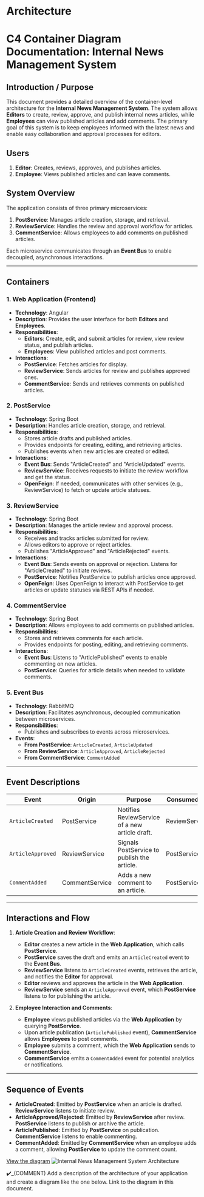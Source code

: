 # Architecture

# C4 Container Diagram Documentation: Internal News Management System

## Introduction / Purpose

This document provides a detailed overview of the container-level architecture for the **Internal News Management System**. The system allows **Editors** to create, review, approve, and publish internal news articles, while **Employees** can view published articles and add comments. The primary goal of this system is to keep employees informed with the latest news and enable easy collaboration and approval processes for editors.

## Users
1. **Editor**: Creates, reviews, approves, and publishes articles.
2. **Employee**: Views published articles and can leave comments.

## System Overview
The application consists of three primary microservices:
1. **PostService**: Manages article creation, storage, and retrieval.
2. **ReviewService**: Handles the review and approval workflow for articles.
3. **CommentService**: Allows employees to add comments on published articles.

Each microservice communicates through an **Event Bus** to enable decoupled, asynchronous interactions.

---

## Containers

### 1. Web Application (Frontend)
   - **Technology**: Angular
   - **Description**: Provides the user interface for both **Editors** and **Employees**.
   - **Responsibilities**:
     - **Editors**: Create, edit, and submit articles for review, view review status, and publish articles.
     - **Employees**: View published articles and post comments.
   - **Interactions**:
     - **PostService**: Fetches articles for display.
     - **ReviewService**: Sends articles for review and publishes approved ones.
     - **CommentService**: Sends and retrieves comments on published articles.

### 2. PostService
   - **Technology**: Spring Boot
   - **Description**: Handles article creation, storage, and retrieval.
   - **Responsibilities**:
     - Stores article drafts and published articles.
     - Provides endpoints for creating, editing, and retrieving articles.
     - Publishes events when new articles are created or edited.
   - **Interactions**:
     - **Event Bus**: Sends "ArticleCreated" and "ArticleUpdated" events.
     - **ReviewService**: Receives requests to initiate the review workflow and get the status.
     - **OpenFeign**: If needed, communicates with other services (e.g., ReviewService) to fetch or update article statuses.

### 3. ReviewService
   - **Technology**: Spring Boot
   - **Description**: Manages the article review and approval process.
   - **Responsibilities**:
     - Receives and tracks articles submitted for review.
     - Allows editors to approve or reject articles.
     - Publishes "ArticleApproved" and "ArticleRejected" events.
   - **Interactions**:
     - **Event Bus**: Sends events on approval or rejection. Listens for "ArticleCreated" to initiate reviews.
     - **PostService**: Notifies PostService to publish articles once approved.
     - **OpenFeign**: Uses OpenFeign to interact with PostService to get articles or update statuses via REST APIs if needed.

### 4. CommentService
   - **Technology**: Spring Boot
   - **Description**: Allows employees to add comments on published articles.
   - **Responsibilities**:
     - Stores and retrieves comments for each article.
     - Provides endpoints for posting, editing, and retrieving comments.
   - **Interactions**:
     - **Event Bus**: Listens to "ArticlePublished" events to enable commenting on new articles.
     - **PostService**: Queries for article details when needed to validate comments.

### 5. Event Bus
   - **Technology**: RabbitMQ
   - **Description**: Facilitates asynchronous, decoupled communication between microservices.
   - **Responsibilities**:
     - Publishes and subscribes to events across microservices.
   - **Events**:
     - **From PostService**: `ArticleCreated`, `ArticleUpdated`
     - **From ReviewService**: `ArticleApproved`, `ArticleRejected`
     - **From CommentService**: `CommentAdded`

---

## Event Descriptions

| Event           | Origin       | Purpose                                          | Consumed by             |
|-----------------|--------------|--------------------------------------------------|--------------------------|
| `ArticleCreated`| PostService  | Notifies ReviewService of a new article draft.    | ReviewService            |
| `ArticleApproved` | ReviewService | Signals PostService to publish the article.   | PostService              |
| `CommentAdded`   | CommentService | Adds a new comment to an article.             | PostService              |

---

## Interactions and Flow

1. **Article Creation and Review Workflow**:
   - **Editor** creates a new article in the **Web Application**, which calls **PostService**.
   - **PostService** saves the draft and emits an `ArticleCreated` event to the **Event Bus**.
   - **ReviewService** listens to `ArticleCreated` events, retrieves the article, and notifies the **Editor** for approval.
   - **Editor** reviews and approves the article in the **Web Application**.
   - **ReviewService** sends an `ArticleApproved` event, which **PostService** listens to for publishing the article.

2. **Employee Interaction and Comments**:
   - **Employee** views published articles via the **Web Application** by querying **PostService**.
   - Upon article publication (`ArticlePublished` event), **CommentService** allows **Employees** to post comments.
   - **Employee** submits a comment, which the **Web Application** sends to **CommentService**.
   - **CommentService** emits a `CommentAdded` event for potential analytics or notifications.

---

## Sequence of Events

- **ArticleCreated**: Emitted by **PostService** when an article is drafted. **ReviewService** listens to initiate review.
- **ArticleApproved/Rejected**: Emitted by **ReviewService** after review. **PostService** listens to publish or archive the article.
- **ArticlePublished**: Emitted by **PostService** on publication. **CommentService** listens to enable commenting.
- **CommentAdded**: Emitted by **CommentService** when an employee adds a comment, allowing **PostService** to update the comment count.

[View the diagram](./FullStack-Java-Architectuur.pdf)
![Internal News Management System Architecture]([https://docs.microsoft.com/en-us/dotnet/architecture/cloud-native/media/eshoponcontainers-development-architecture.png](https://viewer.diagrams.net/?tags=%7B%7D&lightbox=1&highlight=0000FF&edit=_blank&layers=1&nav=1&title=FullStack-Java-Architectuur.drawio#R%3Cmxfile%3E%3Cdiagram%20name%3D%22Pagina-1%22%20id%3D%22seiyGnuUlcxvpURCAEHz%22%3E7V1bk6JIFv41FdH7oMHd8tGyqns2oqu3uu2N3tmXjRRSZRpJGlDL%2BfWbVyABERQtysaJmSkOSZKXc75z8ssLd%2Fp0%2FfopBMHqGTnQu9MU5%2FVOf7zT8M9S8f%2BIZM8k9%2Bo9EyxD12EiNRXM3L8hFypcunEdGEkJY4S82A1koY18H9qxJANhiHZysgXy5LcGYAkLgpkNvKL0h%2BvEK14LbZTK%2F4DuciXerFpjdmcNRGJek2gFHLTLiPSnO30aIhSzv9avU%2BiRxhPtwp77eOBuUrAQ%2BnGdB77%2BGuxt%2B%2BHHWI2eDHf2GC%2Bi7YB3xhZ4G15hXth4L1pgGaJNUHwZf%2F8WhjF8LesKMBc5pLXFagLRGsbhHqfjTw1UzWAPchXRdZ7RLm1wzeCtuMo2tsmFgHfyMsk8bQf8B2%2BKBs1iFZrlh%2BuT3tOU726M65VvpCgO0c9EQ9Q7%2FSHpbgVfOCBaQYdfAM9d%2BvhvG7clDLFgFa%2B99KmAZLl%2BXRJ7Gq6R%2FXMTDHGTxsD1YRgNd6wgaTYeXOD2eCAd4WK9nXBxjAKSXwBs119%2Bpmke74mElnSKPBRqtOy6Qn%2FyLZ3dsg3yD761wAWgN5jcoj8sX%2BNSfYevtENYKm7C6ghfe2AOvQdg%2FyQ65DsiAx%2F5OMnDbuXGcIYLSNLvcHWxrKhnlWqbV76ikl1Ch9D8LwI1uJweLvwKQwruGNkEjC9gLTQHzrFkEgQe7p7YRb5I8n0f8CRT0b3JLWivfNxaS24SE3%2B58UBy%2BxFGdugGNDN6%2FyVEW4qTGB1XWDuVTUQyU1yiYQvSwgT6iGSOcHNoypPjxigk6YHvkOt14KE9hNGQvYP2nAAEy4t550pKb%2F3aIHFjENFun%2BAEqhW8pjfxX0v%2Bf5rLPBWYvJU0U9zE7TzPP4Bl7M2y2HG3ichkmdH2xJnRUjBJ2oxYbj5m8sw%2BL4oWVr2kaSuoVa3Ac7ETi0oT6k8W%2BafsWVPueandytooX03tGOyNMjbEYTKDcdSGExQrs94MkGWhQD0KBQvX8zLwoukT7XFchJ0F%2FZVBKAht8bYcknGMexo9TghEYdsGRPl5MUOIu4x7KvJggLDJUFs2iV4pQ9LIU4X%2BS%2FRnSoVlslFRqJIrkYMsLJONzLIs1ZJ352VaibA0y5J3K7lCmo%2BXgGHh2pWanl1rjsr4kgNzA0evjwquHDo4AOSXKIxXaIl84D2l0gfZENI0nxHxuVSv%2FoJxvOcaCTYxko0Dvrrxf8jjuC%2FY1Z%2BZO4%2BvPGd6sc9cvMDQxc1ANP6RqTkI4wmJcokteCCKXFuIP7pe8jrfEYm4vWEJvy9FJyq%2FeAExfolPIwZNuS9VCO7pIrQJbVjRwiLeJ81aqSIh9LB73Mpxd1n%2F80dfiKlmwkhDKBLXtbF%2BL%2BeBW2UJY%2F5YNlDO56SKQctejEVMQ86K1bqQFW5lsM8k42hSUWZ9XP6mVMVZnqnCJy12enRr6IXw9sknIEjiAQfaON73sD5geCBV2fv2KkQ%2B2kTUY63XGz8JZCywJrjvz6Og3G3OYbyD0CeKAsOta%2FMQBVvQkoQhcIv1aTAHEXmdsoZRBJY4XB1WO%2BqM6MMkU75%2FVDm%2BnIV%2FZgFO1ioLTiUfUq9dx2EAUOk1GgCogJ8WRlEYwxVTUqYBz%2BlMw1J1KdeR%2FDxaLCIY3%2BVhuQUtFeb7RtCcAeYUpntoPg2aTwLm1hRp3B0fr%2FSKdIYiFV38qCVNajakfyJuC8seNtEJg%2FlvYD534%2BdfB0fzwHY9NwYxdZayA57KHjrvj5XU365dO0TC6d7IqD4fbvRD%2FMZDfGaqB8f4gn%2B0956L8Y%2FwgA8RH1ibtLlCbCdMUzEskEHcMSZgzpD081wIZGg9nRgQA36tCVFQmxkoMAHtj%2B%2FbHrXnw9KDgF5jwH6InB%2BPjasN4RuCMqU0i3iMHWqUkq4FsH3%2FyPhOQM%2Bmv7cBvXEl6FXQltLETRnQ5QBKudc%2FjsxSnLF01ZxWQFV%2B6sc2hgFVXa0Mx05Fq04QjxdDKxwhSmhlmEWwUsrA6v7KYFVvOmhmowA%2BELcIeFFwuuyjNPk%2FiUrgoQm%2B%2BwXuSMz4DHywhGsWpM72UQzX14O5DMSU5Ip7Mh5wbSbZ0tnLckwogmUJbjWF0NOLxFFX6rkq8D2KSsz31JhuKQOmI0GXNNxLJ0c0JQdZPMwqoFUywZtDK%2FY7GrYdmZueozhG6yQXFGJbyZeITVx%2Fp6NtJRXc8Rme4hDWKKJiiPAoKsvTZcbWJI4F%2FtKDmQH3g484L5iGpi%2FAcdh72dy9h3YTsa6ESGSejo3iAzKpyi7wazZhhIe83yCPo2kSXEb%2BRILeMKTDSpEvmEfI28Rwks5sleF8Pz91qq%2BwdJnYVIu%2BQtWsMmehGleanRJk61suz9FGsks1rVGhnXS1pJn00aVXVkzRmvu4SeCeQMTMghBb9pyswDo0OpgQeycuFYoFEmT%2BApFaOYJ%2FoUarKZR%2FCTZzz6XQS5afYdDzboZ86ZdUnDT0yKLQMSffr6n4rXxWNebX9mS6PO2ndZWgSeHaIVEZiOAJmP28n339fBCuZzEKYbqqLcTVceEWRjJSs5VwENirFKVvBKR7hvx8xK5eBXeMIe%2FZ8HfDhl8If5Vx1wH4TMLpmUwtztjUYs8rdY9XMnteqeeVel6pEzH6JViS01Y6WwXqqDPrmHFrh%2FtMRuTyz%2By9NCt6tc9e5TM7aaVTZTcfX%2F8kdibS5UdHY8s2F0qdtc3NECxhyi8mIygyRitoTIdWzloHTLAxwakMFdWUOU7Osp66Wu3ya2O1TuzbNOXF6x1ihl9QdFFa%2BA%2FsiNlyeU4fkGQh5NHblHYECsnWYraIPstGAO9GuIaeED6JXshaVU8I98Hm0Sik%2Fi67d0YIc5S%2BAhucgLQTgkWcEsQ3PF3XM8HnQ7VVCdU9E3zjTPDZwNtZJpghb08D3zQNXI1ePQ3c08A9DXytyLw7NLBZIIp6GrheNx%2BngXkfHqeBOXnZFRpYKbCJ74YGNlujM5WhYliaFMCdeYDCFXjgcaHnCp11cR7YHMu7sjvEA3%2BDWxfuzmSC8a2HKjKY7bZJz15L2YZQvJ6xDSAIQrSlG3XwHzaMboVr6JngUwL06k2JPRHch5sHwL4%2BHzGS%2BYiuEsEJTL%2FFwmAG0v264B6uj7DB1cvqejb4xtngs9G3s2ywgN%2BeD75pPlhvEG%2F2fHDPB%2FcB%2BuUC9O7wwUaBMOr54HrdfJQP5umO08GcxOwKHawVSMV3QwcbrbGaWTq4uwSwOFC9i%2BZ72SNHx23bTPmRowP5kBBdTDhc6exao7jQewrIQRO7EAdkKU3BjgY9ehw3Y6BhwoPw9W%2FVMW9GFJGTL7JHYeCeq%2F3wJhjEaIARBB4837u7wCKmyNoAFnU8zg0Nz4OZtz6oWy10XGcw6O1DiLqANqobLCidChbM4rcEnsFPig10zk3BZumJQ3O6a97tzYZi8zbEvqp2zDt3nP8VDLo4idyiQWu9RZcOE7pi0MXo%2Fz0atKhFKwOB0WW%2BrCG%2Bi3AFi9YvadGj3qLL9wN3xaTFqPh9m7SINFrx0aZs0Z1f6WUUP0naf7Pp0nrYXlRoDBVFT37aKLdTZGyZQyXzMw9r3nnUXvFA0V6L3o0WaZY1HI%2Bt5HcvQ5hiGmcqUcMPLnAeSNzpP7nQtdUyb%2FjJBaP%2F5EKnJjdrLn1pfIy2OIfl%2Bh9cqBn7%2Fq4TJMbvMUFiFo8wYhMkIQQkskjnR7oQClSqaDtcxVgzOzSW2X18%2BWT9%2BN%2BvrRNtPoHvf6Mv%2Fx0NipRxsXfSzxmm3zzMdJNswzUMSfqMYrIMKf2GIiMUnMwXFQ%2Ba3lGLyoCfWYJ9Qnau4ani4wTc9Kz8ZwkOfKW4mJN2fySn9oy4VCHMEoVoGCMpOEai4Uou1PkGbeiKhd6%2FNjCKBdFRPoJpuJivbjFaq4%2Fru7EL6NQv220k9hg1qk7F6KoLldyh8OfCQ%2BnOKUK33VQNWd9hAIrJ4PqWavZh6wJ8%2F18B9D9C4jLpwoR3XKF898wytMOwYdWuH4NUL5wt%2BrhKh93KWYuGvPZBTIKcOTuqyw9cLngp8rB98HJC8JIPOe6VU4OXfBhUyOnCwUvZUZwnEDxl0PPviAYuGSw9MXI5g3gqK1cE2X5m8t9GhYkCOjar%2F2ZlnkDXgFNc5D6LgrzSwom9fRVFY8Wo7YWuX4d0C7nrL1C4riTdD1ToEh3PdkjyVYN0a3xboUvLBf1wjpeu5bvJNp7LuW1COkXpPgyZ2izZ9XfQnzcm9ArIPLJ4HtKH8Upcw7g5pVcPYWscctG6y%2B26A9VG%2BV460X%2Bq5pGMLuw%2BxXrGS%2FjPrxuIXUG6tTuB1Tf3oA6Mges1Hfpdw%2FXsVnTS1oeQ2Ms79qH0K41Yq1yH0iWNKnKN8okPkg2PlKXuQPiQql3NzbbiZX9r35sfG49KTuxQ9RKnctpuwZCcapQBczIH%2BowcQkc8%2FR8%3D%3C%2Fdiagram%3E%3C%2Fmxfile%3E))

:heavy_check_mark:_(COMMENT) Add a description of the architecture of your application and create a diagram like the one below. Link to the diagram in this document.
